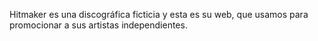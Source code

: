 Hitmaker es una discográfica ficticia y esta es su web, que usamos para promocionar a sus artistas independientes.